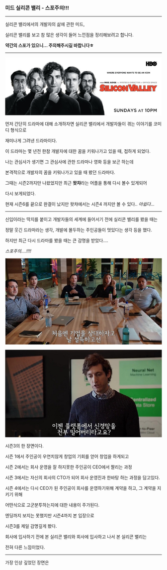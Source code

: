 ### 미드 실리콘 밸리 - 스포주의!!!

---

실리콘 밸리에서의 개발자의 삶에 관한 미드,

실리콘 밸리를 보고 참 많은 생각이 들어 느낀점을 정리해보려고 합니다.

**약간의 스포가 있으니... 주의해주시길 바랍니다ㅎ**

---

![실리콘 밸리](images/siliconvalley.jpg)

먼저 간단히 드라마에 대해 소개하자면 실리콘 밸리에서 개발자들이 겪는 이야기를 코미디 형식으로

재미나게 그려낸 드라마이다.

이 드라마는 몇 년전 한참 개발자에 대한 꿈을 키워나가고 있을 때, 접하게 되었다.

나는 관심사가 생기면 그 관심사에 관한 드라마나 영화 등을 보곤 하는데 

본격적으로 개발자의 꿈을 키워나가고 있을 때 봤던 드라마다.

그때는 시즌2까지만 나왔었지만 최근 **왓챠**라는 어플을 통해 다시 볼수 있게되어 

다시 보게되었다.

현재 시즌6를 끝으로 완결이 났지만 왓챠에서는 시즌4 까지만 볼 수 있다.. _아쉽다..._

---

신입이라는 딱지를 붙이고 개발자들의 세계에 들어서기 전에 실리콘 밸리를 봤을 때는

정말 웃긴 드라마라는 생각, 개발에 몰두하는 주인공들이 멋있다는 생각 등을 했다.

하지만 최근 다시 드라마를 봤을 때는 큰 감명을 받았다....

_스포주의....!!!!_

![fir](images/fir.png)

![se](images/se.png)


시즌3의 한 장면이다.

시즌 1에서 주인공이 우연치않게 창업의 기회를 얻어 창업을 하게되고

시즌 2에서는 회사 운영을 잘 하지못한 주인공이 CEO에서 짤리는 과정

시즌 3에서는 자신의 회사의 CTO가 되어 회사 운영진과 한바탕 하는 과정을 담고있다.

시즌 4에서는 다시 CEO가 된 주인공이 회사를 운영하기위해 계약을 하고, 그 계약을 지키기 위해 

어떤식으로 고군분투하는지에 대한 내용이 주가된다.

엔딩까지 보지는 못했지만 시즌4까지 본 입장으로

시즌3를 제일 감명깊게 봤다.

회사에 입사하기 전에 본 실리콘 밸리와 회사에 입사하고 나서 본 실리콘 밸리는

전혀 다른 느낌이었다.

--- 

가장 인상 깊었던 장면은 










